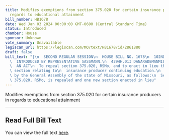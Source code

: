 ```yaml
---
title: Modifies exemptions from section 375.020 for certain insurance producers in
  regards to educational attainment
bill_number: HB1678
date: Wed Jan 03 2024 00:00:00 GMT-0600 (Central Standard Time)
status: Introduced
chamber: House
sponsor: Unknown
vote_summary: Unavailable
legiscan_url: https://legiscan.com/MO/text/HB1678/id/2861880
draft: false
bill_text: "|\n  SECOND REGULAR SESSION\n  HOUSE BILL NO. 1678\n  102ND GENERAL ASSEMBLY\n\
  \  INTRODUCED BY REPRESENTATIVE SASSMANN.\n  4294H.01I DANARADEMANMILLER,ChiefClerk\n\
  \  AN ACT\n  To repeal section 375.020, RSMo, and to enact in lieu thereof one new\
  \ section relating to\n  insurance producer continuing education.\n  Be it enacted\
  \ by the General Assembly of the state of Missouri, as follows:\n  Section A. Section\
  \ 375.020, RSMo, is repealed and one new section enacted in lieu"
---
```

Modifies exemptions from section 375.020 for certain insurance producers in regards to educational attainment

---

## Read Full Bill Text

You can view the full text [here](https://legiscan.com/MO/text/HB1678/id/2861880).
